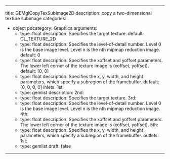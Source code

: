 
---
title: GEMglCopyTexSubImage2D
description: copy a two-dimensional texture subimage
categories:
  - object
pdcategory: Graphics
arguments:
    - type: float
      description: Specifies the target texture.
      default: GL_TEXTURE_2D
    - type: float
      description: Specifies the level-of-detail number. Level 0 is the base image level. Level n is the nth mipmap reduction image.
      default: 0
    - type: float
      description: Specifies the xoffset and yoffset parameters. The lower left corner of the texture image is (xoffset, yoffset).
      default: [0, 0]
    - type: float
      description: Specifies the x, y, width, and height parameters, which specify a subregion of the framebuffer.
      default: [0, 0, 0, 0]
inlets:
  1st:
    - type: gemlist
      description:
  2nd:
    - type: float
      description: Specifies the target texture.
  3rd:
    - type: float
      description: Specifies the level-of-detail number. Level 0 is the base image level. Level n is the nth mipmap reduction image.
  4th:
    - type: float
      description: Specifies the xoffset and yoffset parameters. The lower left corner of the texture image is (xoffset, yoffset).
  5th:
    - type: float
      description: Specifies the x, y, width, and height parameters, which specify a subregion of the framebuffer.
outlets:
  1st:
    - type: gemlist
draft: false
---

